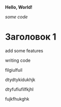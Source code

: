 **Hello, World!**

*some code*

# Заголовок 1

add some features 

writing code 

filgiulfuil

dtydtykidukhjk

dtyfufiufilfkjhl

fujkfhukghk